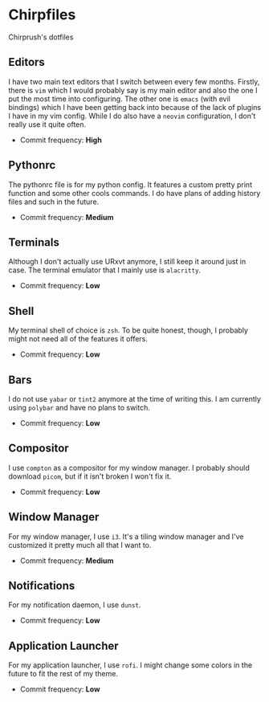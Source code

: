 # Chirpfiles

Chirprush's dotfiles

## Editors

I have two main text editors that I switch between every few months. Firstly, there is `vim` which I would probably say is my main editor and also the one I put the most time into configuring. The other one is `emacs` (with evil bindings) which I have been getting back into because of the lack of plugins I have in my vim config. While I do also have a `neovim` configuration, I don't really use it quite often.

* Commit frequency: **High**

## Pythonrc

The pythonrc file is for my python config. It features a custom pretty print function and some other cools commands. I do have plans of adding history files and such in the future.

* Commit frequency: **Medium**

## Terminals

Although I don't actually use URxvt anymore, I still keep it around just in case. The terminal emulator that I mainly use is `alacritty`.

* Commit frequency: **Low**

## Shell

My terminal shell of choice is `zsh`. To be quite honest, though, I probably might not need all of the features it offers.

* Commit frequency: **Low**

## Bars

I do not use `yabar` or `tint2` anymore at the time of writing this. I am currently using `polybar` and have no plans to switch.

* Commit frequency: **Low**

## Compositor

I use `compton` as a compositor for my window manager. I probably should download `picom`, but if it isn't broken I won't fix it.

* Commit frequency: **Low**

## Window Manager

For my window manager, I use `i3`. It's a tiling window manager and I've customized it pretty much all that I want to.

* Commit frequency: **Medium**

## Notifications

For my notification daemon, I use `dunst`.

* Commit frequency: **Low**

## Application Launcher

For my application launcher, I use `rofi`. I might change some colors in the future to fit the rest of my theme.

* Commit frequency: **Low**
